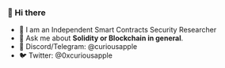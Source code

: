 ### 👋 Hi there

- 🔭 I am an Independent Smart Contracts Security Researcher 
- 💬 Ask me about **Solidity or Blockchain in general**.
- 💬 Discord/Telegram: @curiousapple
- 🐦 Twitter: @0xcuriousapple

<!--
**abhishekvispute/abhishekvispute** is a ✨ _special_ ✨ repository because its `README.md` (this file) appears on your GitHub profile.

Here are some ideas to get you started:

- 🔭 I’m currently working on ...
- 🌱 I’m currently learning ...
- 👯 I’m looking to collaborate on ...
- 🤔 I’m looking for help with ...
- 💬 Ask me about ...
- 📫 How to reach me: ...
- 😄 Pronouns: ...
- ⚡ Fun fact: ...
-->
